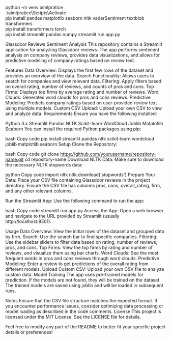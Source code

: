 python -m venv aimlpratice                                                                                                  
 .\aimlpratice\Scripts\Activate   
 pip install pandas matplotlib seaborn nltk vaderSentiment textblob transformers                                             
pip install transformers torch   
pip install streamlit pandas numpy
streamlit run app.py                  

Glassdoor Reviews Sentiment Analysis
This repository contains a Streamlit application for analyzing Glassdoor reviews. The app performs sentiment analysis on company reviews, provides data visualizations, and allows for predictive modeling of company ratings based on review text.

Features
Data Overview: Displays the first few rows of the dataset and provides an overview of the data.
Search Functionality: Allows users to search for companies and view relevant data.
Filtering: Apply filters based on overall rating, number of reviews, and counts of pros and cons.
Top Firms: Displays top firms by average rating and number of reviews.
Word Clouds: Generates word clouds for pros and cons reviews.
Predictive Modeling: Predicts company ratings based on user-provided review text using multiple models.
Custom CSV Upload: Upload your own CSV to view and analyze data.
Requirements
Ensure you have the following installed:

Python 3.x
Streamlit
Pandas
NLTK
Scikit-learn
WordCloud
Joblib
Matplotlib
Seaborn
You can install the required Python packages using pip:

bash
Copy code
pip install streamlit pandas nltk scikit-learn wordcloud joblib matplotlib seaborn
Setup
Clone the Repository:

bash
Copy code
git clone https://github.com/yourusername/repository-name.git
cd repository-name
Download NLTK Data: Make sure to download the necessary NLTK stopwords data:

python
Copy code
import nltk
nltk.download('stopwords')
Prepare Your Data: Place your CSV file containing Glassdoor reviews in the project directory. Ensure the CSV file has columns pros, cons, overall_rating, firm, and any other relevant columns.

Run the Streamlit App: Use the following command to run the app:

bash
Copy code
streamlit run app.py
Access the App: Open a web browser and navigate to the URL provided by Streamlit (usually http://localhost:8501).

Usage
Data Overview: View the initial rows of the dataset and grouped data by firm.
Search: Use the search bar to find specific companies.
Filtering: Use the sidebar sliders to filter data based on rating, number of reviews, pros, and cons.
Top Firms: View the top firms by rating and number of reviews, and visualize them using bar charts.
Word Clouds: See the most frequent words in pros and cons reviews through word clouds.
Predictive Modeling: Enter a review to get predictions of the overall rating from different models.
Upload Custom CSV: Upload your own CSV file to analyze custom data.
Model Training
The app uses pre-trained models for prediction. If the models are not found, they will be trained on the dataset. The trained models are saved using joblib and will be loaded in subsequent runs.

Notes
Ensure that the CSV file structure matches the expected format.
If you encounter performance issues, consider optimizing data processing or model loading as described in the code comments.
License
This project is licensed under the MIT License. See the LICENSE file for details.

Feel free to modify any part of the README to better fit your specific project details or preferences!
